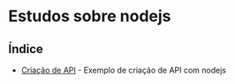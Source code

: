 # Estudos sobre nodejs

## Índice

- [Criação de API](https://github.com/Dirack/Estudos/tree/master/nodejs/mod5-criacao__API/projeto_base#cria%C3%A7%C3%A3o-de-api-em-nodejs) - Exemplo de criação de API com nodejs
